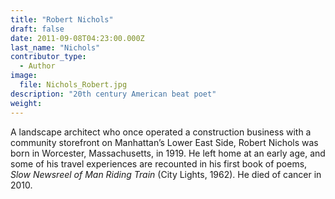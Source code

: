 ```yaml
---
title: "Robert Nichols"
draft: false
date: 2011-09-08T04:23:00.000Z
last_name: "Nichols"
contributor_type:
  - Author
image:
  file: Nichols_Robert.jpg
description: "20th century American beat poet"
weight:
---
```


A landscape architect who once operated a construction business with a community storefront on Manhattan’s Lower East Side, Robert Nichols was born in Worcester, Massachusetts, in 1919. He left home at an early age, and some of his travel experiences are recounted in his first book of poems, _Slow Newsreel of Man Riding Train_ (City Lights, 1962). He died of cancer in 2010.

